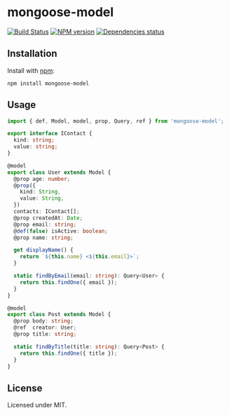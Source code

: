 # mongoose-model
[![Build Status](https://travis-ci.org/megahertz/mongoose-model.svg?branch=master)](https://travis-ci.org/megahertz/mongoose-model)
[![NPM version](https://badge.fury.io/js/mongoose-model.svg)](https://badge.fury.io/js/mongoose-model)
[![Dependencies status](https://david-dm.org/megahertz/mongoose-model/status.svg)](https://david-dm.org/megahertz/mongoose-model)

## Installation

Install with [npm](https://npmjs.org/package/mongoose-model):

    npm install mongoose-model

## Usage

```typescript
import { def, Model, model, prop, Query, ref } from 'mongoose-model';

export interface IContact {
  kind: string;
  value: string;
}

@model
export class User extends Model {
  @prop age: number;
  @prop({
    kind: String,
    value: String,
  })
  contacts: IContact[];
  @prop createdAt: Date;
  @prop email: string;
  @def(false) isActive: boolean;
  @prop name: string;

  get displayName() {
    return `${this.name} <${this.email}>`;
  }

  static findByEmail(email: string): Query<User> {
    return this.findOne({ email });
  }
}

@model
export class Post extends Model {
  @prop body: string;
  @ref  creator: User;
  @prop title: string;

  static findByTitle(title: string): Query<Post> {
    return this.findOne({ title });
  }
}
```
## License

Licensed under MIT.
